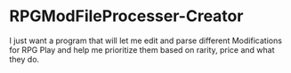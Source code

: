 # RPGModFileProcesser-Creator
I just want a program that will let me edit and parse different Modifications for RPG Play and help me prioritize them based on rarity, price and what they do.
